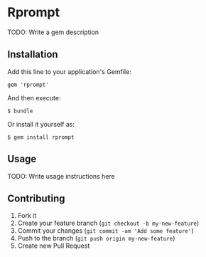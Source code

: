 # Rprompt

TODO: Write a gem description

## Installation

Add this line to your application's Gemfile:

    gem 'rprompt'

And then execute:

    $ bundle

Or install it yourself as:

    $ gem install rprompt

## Usage

TODO: Write usage instructions here

## Contributing

1. Fork it
2. Create your feature branch (`git checkout -b my-new-feature`)
3. Commit your changes (`git commit -am 'Add some feature'`)
4. Push to the branch (`git push origin my-new-feature`)
5. Create new Pull Request
